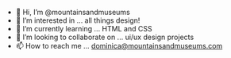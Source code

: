 - 👋 Hi, I’m @mountainsandmuseums
- 👀 I’m interested in ... all things design!
- 🌱 I’m currently learning ... HTML and CSS
- 💞️ I’m looking to collaborate on ... ui/ux design projects
- 📫 How to reach me ... dominica@mountainsandmuseums.com

<!---
mountainsandmuseums/mountainsandmuseums is a ✨ special ✨ repository because its `README.md` (this file) appears on your GitHub profile.
You can click the Preview link to take a look at your changes.
--->
